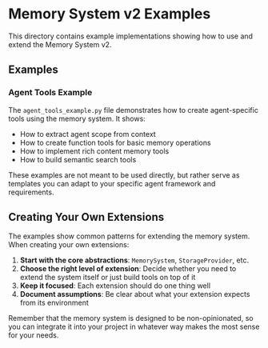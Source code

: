 # Memory System v2 Examples

This directory contains example implementations showing how to use and extend the Memory System v2.

## Examples

### Agent Tools Example

The `agent_tools_example.py` file demonstrates how to create agent-specific tools using the memory system. It shows:

- How to extract agent scope from context
- How to create function tools for basic memory operations
- How to implement rich content memory tools
- How to build semantic search tools

These examples are not meant to be used directly, but rather serve as templates you can adapt to your specific agent framework and requirements.

## Creating Your Own Extensions

The examples show common patterns for extending the memory system. When creating your own extensions:

1. **Start with the core abstractions**: `MemorySystem`, `StorageProvider`, etc.
2. **Choose the right level of extension**: Decide whether you need to extend the system itself or just build tools on top of it
3. **Keep it focused**: Each extension should do one thing well
4. **Document assumptions**: Be clear about what your extension expects from its environment

Remember that the memory system is designed to be non-opinionated, so you can integrate it into your project in whatever way makes the most sense for your needs. 